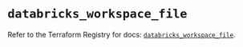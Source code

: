 # `databricks_workspace_file`

Refer to the Terraform Registry for docs: [`databricks_workspace_file`](https://registry.terraform.io/providers/databricks/databricks/1.87.1/docs/resources/workspace_file).
